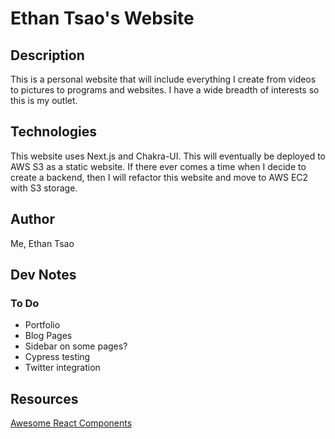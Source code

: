 # Ethan Tsao's Website

## Description

This is a personal website that will include everything I create from videos to pictures to programs and websites. I have a wide breadth of interests so this is my outlet.

## Technologies

This website uses Next.js and Chakra-UI. This will eventually be deployed to AWS S3 as a static website. If there ever comes a time when I decide to create a backend, then I will refactor this website and move to AWS EC2 with S3 storage.

## Author

Me, Ethan Tsao

## Dev Notes

### To Do

- Portfolio
- Blog Pages
- Sidebar on some pages?
- Cypress testing
- Twitter integration

## Resources

[Awesome React Components](https://github.com/brillout/awesome-react-components)
